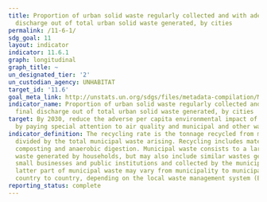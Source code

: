 ```yaml
---
title: Proportion of urban solid waste regularly collected and with adequate final
  discharge out of total urban solid waste generated, by cities
permalink: /11-6-1/
sdg_goal: 11
layout: indicator
indicator: 11.6.1
graph: longitudinal
graph_title: ~
un_designated_tier: '2'
un_custodian_agency: UNHABITAT
target_id: '11.6'
goal_meta_link: http://unstats.un.org/sdgs/files/metadata-compilation/Metadata-Goal-11.pdf
indicator_name: Proportion of urban solid waste regularly collected and with adequate
  final discharge out of total urban solid waste generated, by cities
target: By 2030, reduce the adverse per capita environmental impact of cities, including
  by paying special attention to air quality and municipal and other waste management.
indicator_definition: The recycling rate is the tonnage recycled from municipal waste
  divided by the total municipal waste arising. Recycling includes material recycling,
  composting and anaerobic digestion. Municipal waste consists to a large extent of
  waste generated by households, but may also include similar wastes generated by
  small businesses and public institutions and collected by the municipality; this
  latter part of municipal waste may vary from municipality to municipality and from
  country to country, depending on the local waste management system (Eurostat, 2013)
reporting_status: complete
---
```

